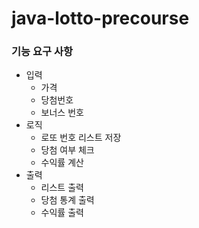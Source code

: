 # java-lotto-precourse

### 기능 요구 사항
- 입력
  - 가격
  - 당첨번호
  - 보너스 번호
- 로직
  - 로또 번호 리스트 저장
  - 당첨 여부 체크
  - 수익률 계산
- 출력
  - 리스트 출력
  - 당첨 통계 출력
  - 수익률 출력